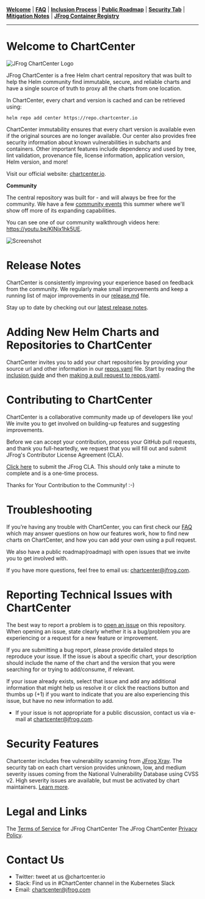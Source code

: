 [__Welcome__](README.md) | [__FAQ__](faq.md) | [__Inclusion Process__](inclusion.md) | [__Public Roadmap__](roadmap.md) | [__Security Tab__](security.md) | [__Mitigation Notes__](securitymitigationspec.md) | [__JFrog Container Registry__](jfrog-cr.md)

------

# Welcome to ChartCenter
![JFrog ChartCenter Logo](https://github.com/jfrog/chartcenter/blob/master/docs/ChartCenterlogo.png?raw=true)

JFrog ChartCenter is a free Helm chart central repository that was built to help the Helm community find immutable, secure, and reliable charts and have a single source of truth to proxy all the charts from one location. 

In ChartCenter, every chart and version is cached and can be retrieved using:

`helm repo add center https://repo.chartcenter.io` 

ChartCenter immutability ensures that every chart version is available even if the original sources are no longer available. Our center also provides free security information about known vulnerabilities in subcharts and containers. Other important features include dependency and used by tree, lint validation, provenance file, license information, application version, Helm version, and more!

Visit our official website: [chartcenter.io](https://chartcenter.io).

**Community** 

The central repository was built for - and will always be free for the community. We have a few [community events](https://github.com/jfrog/chartcenter/blob/master/docs/community.md) this summer where we'll show off more of its expanding capabilities. 

You can see one of our community walkthrough videos here: https://youtu.be/KlNjx1hk5UE.


![Screenshot](https://github.com/jfrog/chartcenter/blob/master/docs/charts.jpg?raw=true)

# Release Notes

ChartCenter is consistently improving your experience based on feedback from the community. We regularly make small improvements and keep a running list of major improvements in our [release.md](https://github.com/jfrog/chartcenter/blob/master/releases.md) file. 

Stay up to date by checking out our [latest release notes](https://github.com/jfrog/chartcenter/blob/master/releases.md).

# Adding New Helm Charts and Repositories to ChartCenter

ChartCenter invites you to add your chart repositories by providing your source url and other information in our [repos.yaml](https://github.com/jfrog/chartcenter/blob/master/repos.yaml) file. Start by reading the [inclusion guide](https://github.com/jfrog/chartcenter/blob/master/docs/inclusion.md) and then [making a pull request to repos.yaml](#).

# Contributing to ChartCenter

ChartCenter is a collaborative community made up of developers like you! We invite you to get involved on building-up features and suggesting improvements.

Before we can accept your contribution, process your GitHub pull requests, and thank you full-heartedly, we request that you will fill out and submit JFrog's Contributor License Agreement (CLA).

[Click here](https://secure.echosign.com/public/hostedForm?formid=5IYKLZ2RXB543N) to submit the JFrog CLA. This should only take a minute to complete and is a one-time process.

Thanks for Your Contribution to the Community! :-)

# Troubleshooting

If you’re having any trouble with ChartCenter, you can first check our [FAQ](faq.md) which may answer questions on how our features work, how to find new charts on ChartCenter, and how you can add your own using a pull request. 

We also have a public roadmap(roadmap) with open issues that we invite you to get involved with.

If you have more questions, feel free to email us: chartcenter@jfrog.com.

# Reporting Technical Issues with ChartCenter

The best way to report a problem is to [open an issue](https://github.com/jfrog/chartcenter/issues/new/choose) on this repository. When opening an issue, state clearly whether it is a bug/problem you are experiencing or a request for a new feature or improvement.

If you are submitting a bug report, please provide detailed steps to reproduce your issue. If the issue is about a specific chart, your description should include the name of the chart and the version that you were searching for or trying to add/consume, if relevant.

If your issue already exists, select that issue and add any additional information that might help us resolve it or click the reactions button and thumbs up (+1) if you want to indicate that you are also experiencing this issue, but have no new information to add.

* If your issue is not appropriate for a public discussion, contact us via e-mail at chartcenter@jfrog.com.

# Security Features

Chartcenter includes free vulnerability scanning from [JFrog Xray](https://jfrog.com/xray/). The security tab on each chart version provides unknown, low, and medium severity issues coming from the National Vulnerability Database using CVSS v2. High severity issues are available, but must be activated by chart maintainers. [Learn more](https://github.com/jfrog/chartcenter/blob/master/docs/securitymitigationspec.md).

# Legal and Links

The [Terms of Service](https://chartcenter.io/terms) for JFrog ChartCenter
The JFrog ChartCenter [Privacy Policy](https://chartcenter.io/privacypolicy).

# Contact Us

* Twitter: tweet at us @chartcenter.io
* Slack: Find us in #ChartCenter channel in the Kubernetes Slack
* Email: chartcenter@jfrog.com




